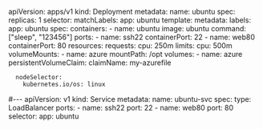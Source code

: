 apiVersion: apps/v1
kind: Deployment
metadata:
  name: ubuntu
spec:
  replicas: 1
  selector:
    matchLabels:
      app: ubuntu
  template:
    metadata:
      labels:
        app: ubuntu
    spec:
      containers:
      - name: ubuntu
        image: ubuntu
        command: ["sleep", "123456"]
        ports:
        - name: ssh22
          containerPort: 22
        - name: web80
          containerPort: 80
        resources:
          requests:
            cpu: 250m
          limits:
            cpu: 500m
        volumeMounts:
          - name: azure
            mountPath: /opt
      volumes:
        - name: azure
          persistentVolumeClaim:
            claimName: my-azurefile
        
      nodeSelector:
        kubernetes.io/os: linux
        
#---
apiVersion: v1
kind: Service
metadata:
  name: ubuntu-svc
spec:
  type: LoadBalancer
  ports:
    - name: ssh22
      port: 22
    - name: web80
      port: 80
  selector:
    app: ubuntu
